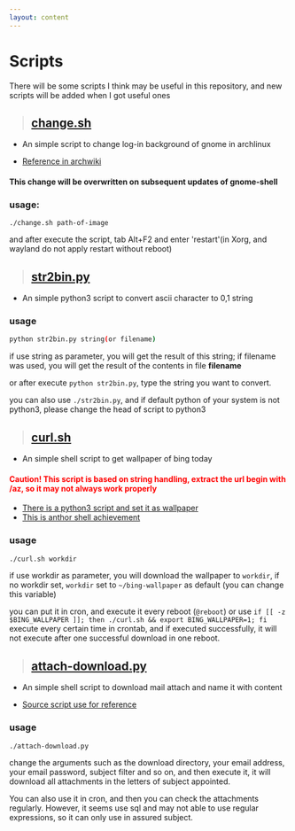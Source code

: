 ```yaml
---
layout: content
---
```

# Scripts
There will be some scripts I think may be useful in this repository, and new scripts will be added when I got useful ones
> ## [change.sh](./change.sh)
- An simple script to change log-in background of gnome in archlinux

- [Reference in archwiki](https://wiki.archlinux.org/index.php/GDM#Log-in_screen_background_image)

#### This change will be overwritten on subsequent updates of gnome-shell
    
### usage:
``` 
./change.sh path-of-image 
```
and after execute the script, tab Alt+F2 and enter 'restart'(in Xorg, and wayland do not apply restart without reboot)
> ## [str2bin.py](./str2bin.py)
- An simple python3 script to convert ascii character to 0,1 string

### usage
```sh
python str2bin.py string(or filename)
```
if use string as parameter, you will get the result of this string; if filename was used, you will get the result of the contents in file __filename__

or after execute `python str2bin.py`, type the string you want to convert.

you can also use `./str2bin.py`, and if default python of your system is not python3, please change the head of script to python3
> ## [curl.sh](./curl.sh)
- An simple shell script to get wallpaper of bing today

#### <span style="color:red"> **Caution! This script is based on string handling, extract the url begin with /az, so it may not always work properly**</span>

- [There is a python3 script and set it as wallpaper](https://github.com/mammuth/bing-wallpaper)
- [This is anthor shell achievement](https://github.com/whizzzkid/bing-wallpapers-for-linux)
### usage
```sh
./curl.sh workdir
```
if use workdir as parameter, you will download the wallpaper to `workdir`, if no workdir set, `workdir` set to `~/bing-wallpaper` as default (you can change this variable)

you can put it in cron, and execute it every reboot (`@reboot`) or use `if [[ -z $BING_WALLPAPER ]]; then ./curl.sh && export BING_WALLPAPER=1; fi` execute every certain time in crontab, and if executed successfully, it will not execute after one successful download in one reboot.

> ## [attach-download.py](./attach-download.py)
- An simple shell script to download mail attach and name it with content

- [Source script use for reference](https://stackoverflow.com/questions/43898753/script-to-download-the-attachments-from-an-email-having-a-specific-subject)
### usage
```sh
./attach-download.py
```

change the arguments such as the download directory, your email address, your email password, subject filter and so on, and then execute it, it will download all attachments in the letters of subject appointed.

You can also use it in cron, and then you can check the attachments regularly. However, it seems use sql and may not able to use regular expressions, so it can only use in assured subject.